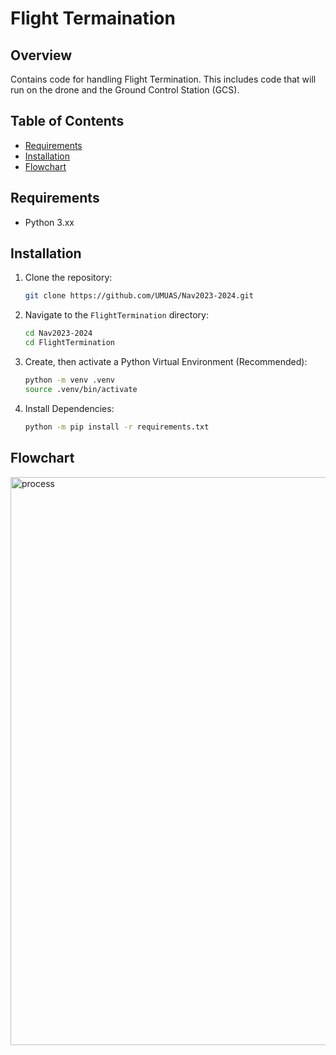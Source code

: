 # Flight Termaination

## Overview
Contains code for handling Flight Termination. This includes code that will run on the drone and the Ground Control Station (GCS).

## Table of Contents
- [Requirements](#requirements)
- [Installation](#installation)
- [Flowchart](#flowchart)

## Requirements
- Python 3.xx

## Installation

1. Clone the repository:

    ```bash
    git clone https://github.com/UMUAS/Nav2023-2024.git
    ```

2. Navigate to the `FlightTermination` directory:

    ```bash
    cd Nav2023-2024
    cd FlightTermination
    ```

3. Create, then activate a Python Virtual Environment (Recommended):

    ```bash
    python -m venv .venv
    source .venv/bin/activate
    ```

4. Install Dependencies:

    ```bash
    python -m pip install -r requirements.txt
    ```

## Flowchart
<img width="909" alt="process" src="https://github.com/UMUAS/Nav2023-2024/assets/75279931/b1e69f48-a085-4ede-971e-6ce0769785a1">
